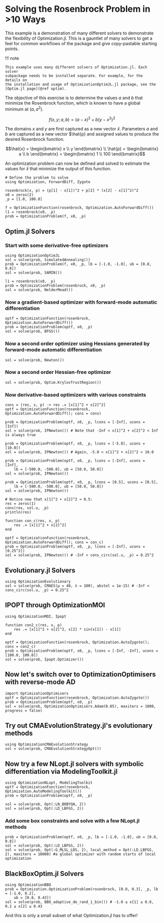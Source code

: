 # Solving the Rosenbrock Problem in >10 Ways

This example is a demonstration of many different solvers to demonstrate the
flexibility of Optimization.jl. This is a gauntlet of many solvers to get a feel
for common workflows of the package and give copy-pastable starting points.

!!! note
    
    This example uses many different solvers of Optimization.jl. Each solver
    subpackage needs to be installed separate. For example, for the details on
    the installation and usage of OptimizationOptimJL.jl package, see the
    [Optim.jl page](@ref optim).

The objective of this exercise is to determine the values $a$ and $b$ that minimize the Rosenbrock function, which is known to have a global minimum at $(a, a^2)$.
```math
f(x, y; a, b) = \left(a - x\right)^2 + b \left(y - x^2\right)^2
``` 

The domains $x$ and $y$ are first captured as a new vector $\hat{x}$. Parameters $a$ and $b$ are captured as a new vector $\hat{p} and assigned values to produce the desired Rosenbrock function.
```math
\hat{x} = \begin{bmatrix} x \\ y \end{bmatrix} \\
\hat{p} = \begin{bmatrix} a \\ b \end{bmatrix} = \begin{bmatrix} 1 \\ 100 \end{bmatrix}
```

An optimization problem can now be defined and solved to estimate the values for $\hat{x}$ that minimize the output of this function.

```@example rosenbrock
# Define the problem to solve
using Optimization, ForwardDiff, Zygote

rosenbrock(x, p) = (p[1] - x[1])^2 + p[2] * (x[2] - x[1]^2)^2
x0 = zeros(2)
_p = [1.0, 100.0]

f = OptimizationFunction(rosenbrock, Optimization.AutoForwardDiff())
l1 = rosenbrock(x0, _p)
prob = OptimizationProblem(f, x0, _p)
```

## Optim.jl Solvers

### Start with some derivative-free optimizers

```@example rosenbrock
using OptimizationOptimJL
sol = solve(prob, SimulatedAnnealing())
prob = OptimizationProblem(f, x0, _p, lb = [-1.0, -1.0], ub = [0.8, 0.8])
sol = solve(prob, SAMIN())

l1 = rosenbrock(x0, _p)
prob = OptimizationProblem(rosenbrock, x0, _p)
sol = solve(prob, NelderMead())
```

### Now a gradient-based optimizer with forward-mode automatic differentiation

```@example rosenbrock
optf = OptimizationFunction(rosenbrock, Optimization.AutoForwardDiff())
prob = OptimizationProblem(optf, x0, _p)
sol = solve(prob, BFGS())
```

### Now a second order optimizer using Hessians generated by forward-mode automatic differentiation

```@example rosenbrock
sol = solve(prob, Newton())
```

### Now a second order Hessian-free optimizer

```@example rosenbrock
sol = solve(prob, Optim.KrylovTrustRegion())
```

### Now derivative-based optimizers with various constraints

```@example rosenbrock
cons = (res, x, p) -> res .= [x[1]^2 + x[2]^2]
optf = OptimizationFunction(rosenbrock, Optimization.AutoForwardDiff(); cons = cons)

prob = OptimizationProblem(optf, x0, _p, lcons = [-Inf], ucons = [Inf])
sol = solve(prob, IPNewton()) # Note that -Inf < x[1]^2 + x[2]^2 < Inf is always true

prob = OptimizationProblem(optf, x0, _p, lcons = [-5.0], ucons = [10.0])
sol = solve(prob, IPNewton()) # Again, -5.0 < x[1]^2 + x[2]^2 < 10.0

prob = OptimizationProblem(optf, x0, _p, lcons = [-Inf], ucons = [Inf],
    lb = [-500.0, -500.0], ub = [50.0, 50.0])
sol = solve(prob, IPNewton())

prob = OptimizationProblem(optf, x0, _p, lcons = [0.5], ucons = [0.5],
    lb = [-500.0, -500.0], ub = [50.0, 50.0])
sol = solve(prob, IPNewton())

# Notice now that x[1]^2 + x[2]^2 ≈ 0.5:
res = zeros(1)
cons(res, sol.u, _p)
println(res)
```

```@example rosenbrock
function con_c(res, x, p)
    res .= [x[1]^2 + x[2]^2]
end

optf = OptimizationFunction(rosenbrock, Optimization.AutoForwardDiff(); cons = con_c)
prob = OptimizationProblem(optf, x0, _p, lcons = [-Inf], ucons = [0.25^2])
sol = solve(prob, IPNewton()) # -Inf < cons_circ(sol.u, _p) = 0.25^2
```

## Evolutionary.jl Solvers

```@example rosenbrock
using OptimizationEvolutionary
sol = solve(prob, CMAES(μ = 40, λ = 100), abstol = 1e-15) # -Inf < cons_circ(sol.u, _p) = 0.25^2
```

## IPOPT through OptimizationMOI

```@example rosenbrock
using OptimizationMOI, Ipopt

function con2_c(res, x, p)
    res .= [x[1]^2 + x[2]^2, x[2] * sin(x[1]) - x[1]]
end

optf = OptimizationFunction(rosenbrock, Optimization.AutoZygote(); cons = con2_c)
prob = OptimizationProblem(optf, x0, _p, lcons = [-Inf, -Inf], ucons = [100.0, 100.0])
sol = solve(prob, Ipopt.Optimizer())
```

## Now let's switch over to OptimizationOptimisers with reverse-mode AD

```@example rosenbrock
import OptimizationOptimisers
optf = OptimizationFunction(rosenbrock, Optimization.AutoZygote())
prob = OptimizationProblem(optf, x0, _p)
sol = solve(prob, OptimizationOptimisers.Adam(0.05), maxiters = 1000, progress = false)
```

## Try out CMAEvolutionStrategy.jl's evolutionary methods

```@example rosenbrock
using OptimizationCMAEvolutionStrategy
sol = solve(prob, CMAEvolutionStrategyOpt())
```

## Now try a few NLopt.jl solvers with symbolic differentiation via ModelingToolkit.jl

```@example rosenbrock
using OptimizationNLopt, ModelingToolkit
optf = OptimizationFunction(rosenbrock, Optimization.AutoModelingToolkit())
prob = OptimizationProblem(optf, x0, _p)

sol = solve(prob, Opt(:LN_BOBYQA, 2))
sol = solve(prob, Opt(:LD_LBFGS, 2))
```

### Add some box constraints and solve with a few NLopt.jl methods

```@example rosenbrock
prob = OptimizationProblem(optf, x0, _p, lb = [-1.0, -1.0], ub = [0.8, 0.8])
sol = solve(prob, Opt(:LD_LBFGS, 2))
sol = solve(prob, Opt(:G_MLSL_LDS, 2), local_method = Opt(:LD_LBFGS, 2), maxiters = 10000) #a global optimizer with random starts of local optimization
```

## BlackBoxOptim.jl Solvers

```@example rosenbrock
using OptimizationBBO
prob = Optimization.OptimizationProblem(rosenbrock, [0.0, 0.3], _p, lb = [-1.0, 0.2],
    ub = [0.8, 0.43])
sol = solve(prob, BBO_adaptive_de_rand_1_bin()) # -1.0 ≤ x[1] ≤ 0.8, 0.2 ≤ x[2] ≤ 0.43
```

And this is only a small subset of what Optimization.jl has to offer!
